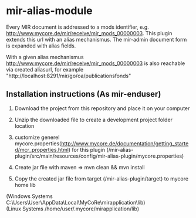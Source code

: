 # mir-alias-module
Every MIR document is addressed to a mods identifier, e.g. http://www.mycore.de/mir/receive/mir_mods_00000003.
This plugin extends this url with an alias mechanismus. The mir-admin document form is expanded with alias fields.

With a given alias mechanismus http://www.mycore.de/mir/receive/mir_mods_00000003 is also reachable via created aliasurl, for example "http://localhost:8291/mir/go/oa/publicationsfonds"

## Installation instructions (As mir-enduser)

1. Download the project from this repository and place it on your computer

2. Unzip the downloaded file to create a development project folder location 

3. customize generel mycore.properties(http://www.mycore.de/documentation/getting_started/mcr_properties.html) for this plugin (/mir-alias-plugin/src/main/resources/config/mir-alias-plugin/mycore.properties)

4. Create jar file with maven => mvn clean && mvn install

5. Copy the created jar file from target (/mir-alias-plugin/target) to mycore home lib 

(Windows Systems C:\Users\User\AppData\Local\MyCoRe\mirapplication\lib) <br />
(Linux Systems /home/user/.mycore/mirapplication/lib)

